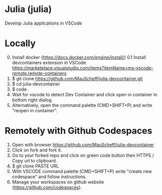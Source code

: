 
# Julia (julia)

Develop Julia applications in VSCode

# Locally
0. Install docker (https://docs.docker.com/engine/install/)
0.1 Install devcontainers extension in VSCode https://marketplace.visualstudio.com/items?itemName=ms-vscode-remote.remote-containers
1. $ git clone https://github.com/MauScheff/julia-devcontainer.git
2. $ cd julia-devcontainer
3. $ code .
4. Wait for vscode to detect Dev Container and click open in container in bottom right dialog.
4. Alternatively, open the command palette (CMD+SHIFT+P) and write "reopen in container".

# Remotely with Github Codespaces
1. Open with browser https://github.com/MauScheff/julia-devcontainer
2. Click on fork and fork it.
3. Go to your forked repo and click on green code button then HTTPS / Copy url to clipboard.
4. $ git clone PASTE URL
5. With VSCODE command palette (CMD+SHIFT+P) write "create new codespace" and follow instructions.
6. Manage your workspaces on github website (https://github.com/codespaces).